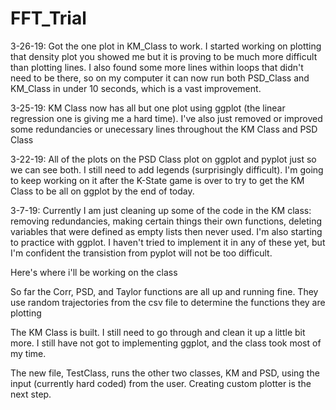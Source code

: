 # FFT_Trial
3-26-19: Got the one plot in KM_Class to work. I started working on plotting that density plot you showed me but it is proving to be much more difficult than plotting lines. I also found some more lines within loops that didn't need to be there, so on my computer it can now run both PSD_Class and KM_Class in under 10 seconds, which is a vast improvement.

3-25-19: KM Class now has all but one plot using ggplot (the linear regression one is giving me a hard time). I've also just removed or improved some redundancies or unecessary lines throughout the KM Class and PSD Class

3-22-19: All of the plots on the PSD Class plot on ggplot and pyplot just so we can see both. I still need to add legends (surprisingly difficult). I'm going to keep working on it after the K-State game is over to try to get the KM Class to be all on ggplot by the end of today.

3-7-19: Currently I am just cleaning up some of the code in the KM class: removing redundancies, making certain things their own functions, deleting variables that were defined as empty lists then never used. I'm also starting to practice with ggplot. I haven't tried to implement it in any of these yet, but I'm confident the transistion from pyplot will not be too difficult. 

Here's where i'll be working on the class

So far the Corr, PSD, and Taylor functions are all up and running fine. They use random trajectories from the csv file to determine the functions they are plotting

The KM Class is built. I still need to go through and clean it up a little bit more. I still have not got to implementing ggplot, and the class took most of my time. 

The new file, TestClass, runs the other two classes, KM and PSD, using the input (currently hard coded) from the user. Creating custom plotter is the next step.
